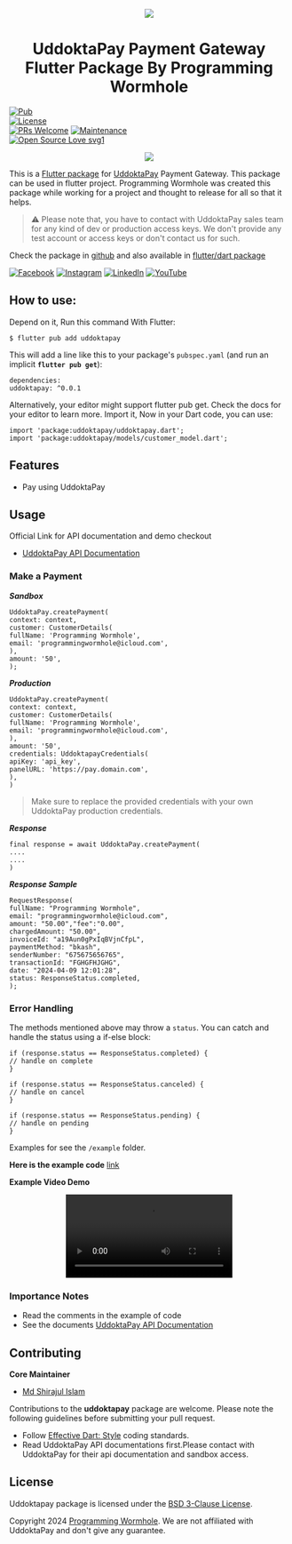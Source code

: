 

<p align="center" >  
<img src="https://uddoktapay.com/assets/images/logo.png">  
</p>  
<h1 align="center">UddoktaPay Payment Gateway Flutter Package By Programming Wormhole</h1>  
<p align="center" >  
</p>  


[![Pub](https://img.shields.io/pub/v/flutter_bkash.svg)](https://pub.dev/packages/uddoktapay)  
[![License](https://img.shields.io/badge/License-BSD_3--Clause-blue.svg)](https://opensource.org/licenses/BSD-3-Clause)  
[![PRs Welcome](https://img.shields.io/badge/PRs-welcome-brightgreen.svg)]() [![Maintenance](https://img.shields.io/badge/Maintained%3F-yes-green.svg)]()  
[![Open Source Love svg1](https://badges.frapsoft.com/os/v1/open-source.svg?v=103)]()


<p align="center" >  
<img src="https://yt3.googleusercontent.com/Cdmgizpu7QU94Rc9uWbUUO9IXt9F8FZ1Dx_vAslp7quJEdy13I1DMcKQBDnumDrTk4KTHNci8Gg=w1060-fcrop64=1,00005a57ffffa5a8-k-c0xffffffff-no-nd-rj">  
</p>  


This is a [Flutter package](https://pub.dev/packages/uddoktapay) for [UddoktaPay](https://uddoktapay.com) Payment Gateway. This package can be used in flutter project. Programming Wormhole was created this package while working for a project and thought to release for all so that it helps.

> :warning: Please note that, you have to contact with UddoktaPay sales team for any kind of dev or production access keys. We don't provide any test account or access keys or don't contact us for such.

Check the package in <a target="_blank" href="https://github.com/programmingwormhole/uddoktapay" rel="noopener">github</a> and also available in <a href="https://pub.dartlang.org/packages/uddoktapay" rel="noopener nofollow" target="_blank">flutter/dart package</a>

[![Facebook](https://img.shields.io/badge/Facebook-%231877F2.svg?logo=Facebook&logoColor=white)](https://facebook.com/no.name.virus) [![Instagram](https://img.shields.io/badge/Instagram-%23E4405F.svg?logo=Instagram&logoColor=white)](https://instagram.com/no.name.virus) [![LinkedIn](https://img.shields.io/badge/LinkedIn-%230077B5.svg?logo=linkedin&logoColor=white)](https://www.linkedin.com/in/mdshirajulislam-dev) [![YouTube](https://img.shields.io/badge/YouTube-%23FF0000.svg?logo=YouTube&logoColor=white)](https://youtube.com/@programmingwormhole)

## How to use:
Depend on it, Run this command With Flutter:
```  
$ flutter pub add uddoktapay  
```  
This will add a line like this to your package's `pubspec.yaml` (and run an implicit **`flutter pub get`**):
```  
dependencies:  
uddoktapay: ^0.0.1  
```  
Alternatively, your editor might support flutter pub get. Check the docs for your editor to learn more. Import it, Now in your Dart code, you can use:
```  
import 'package:uddoktapay/uddoktapay.dart';  
import 'package:uddoktapay/models/customer_model.dart';  
```  
## Features
- Pay using UddoktaPay

## Usage
Official Link for API documentation and demo checkout
- [UddoktaPay API Documentation](https://uddoktapay.readme.io/reference/overview)

### Make a Payment

***Sandbox***
```  
UddoktaPay.createPayment(  
context: context,  
customer: CustomerDetails(  
fullName: 'Programming Wormhole',  
email: 'programmingwormhole@icloud.com',  
),  
amount: '50',  
);  
```  
***Production***
```  
UddoktaPay.createPayment(  
context: context,  
customer: CustomerDetails(  
fullName: 'Programming Wormhole',  
email: 'programmingwormhole@icloud.com',  
),  
amount: '50',  
credentials: UddoktapayCredentials(  
apiKey: 'api_key',  
panelURL: 'https://pay.domain.com',  
),  
)  
```  
> Make sure to replace the provided credentials with your own UddoktaPay production credentials.

***Response***
```  
final response = await UddoktaPay.createPayment(  
....  
....  
)  
```  

***Response Sample***
```  
RequestResponse(  
fullName: "Programming Wormhole",  
email: "programmingwormhole@icloud.com",  
amount: "50.00","fee":"0.00",  
chargedAmount: "50.00",  
invoiceId: "a19Aun0gPxIqBVjnCfpL",  
paymentMethod: "bkash",  
senderNumber: "675675656765",  
transactionId: "FGHGFHJGHG",  
date: "2024-04-09 12:01:28",  
status: ResponseStatus.completed,  
);  
```  
### Error Handling
The methods mentioned above may throw a `status`. You can catch and handle the status using a if-else block:
```  
if (response.status == ResponseStatus.completed) {  
// handle on complete  
}  
  
if (response.status == ResponseStatus.canceled) {  
// handle on cancel  
}  
  
if (response.status == ResponseStatus.pending) {  
// handle on pending  
}  
```  

Examples for see the `/example` folder.

**Here is the example code** [link](https://github.com/programmingwormhole/uddoktapay/blob/master/example/lib/main.dart)

**Example Video Demo**

<div align="center">  
<video src="https://github.com/programmingwormhole/uddoktapay/raw/master/demo.mp4" controls></video>  
</div>  


### Importance Notes
- Read the comments in the example of code
- See the documents [UddoktaPay API Documentation](https://uddoktapay.readme.io/reference/overview)


## Contributing
**Core Maintainer**
- [Md Shirajul Islam](https://github.com/programmingwormhole)

Contributions to the **uddoktapay** package are welcome. Please note the following guidelines before submitting your pull request.

- Follow [Effective Dart: Style](https://dart.dev/guides/language/effective-dart/style) coding standards.
- Read UddoktaPay API documentations first.Please contact with UddoktaPay for their api documentation and sandbox access.

## License

Uddoktapay package is licensed under the [BSD 3-Clause License](https://opensource.org/licenses/BSD-3-Clause).

Copyright 2024 [Programming Wormhole](https://programmingwormhole.com). We are not affiliated with UddoktaPay and don't give any guarantee.